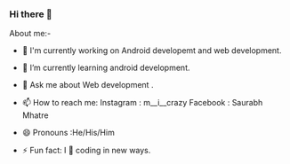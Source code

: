 ### Hi there 👋

About me:-

- 🔭 I'm currently working on Android developemt and web development.

- 🌱 I’m currently learning android development.

- 💬 Ask me about Web development .

- 📫 How to reach me: Instagram : m__i__crazy   Facebook : Saurabh Mhatre

- 😄 Pronouns :He/His/Him

- ⚡ Fun fact: I 💖 coding in new ways.
